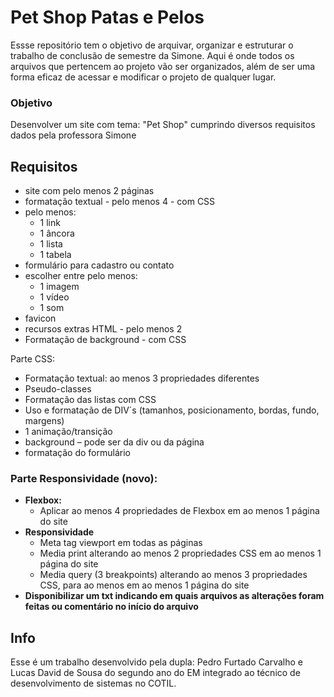 # Pet Shop Patas e Pelos

Essse repositório tem o objetivo de arquivar, organizar e estruturar o trabalho de conclusão de semestre da Simone. Aqui é onde todos os arquivos que pertencem ao projeto vão ser organizados, além de ser uma forma eficaz de acessar e modificar o projeto de qualquer lugar.

### Objetivo
Desenvolver um site com tema: "Pet Shop" cumprindo diversos requisitos dados pela professora Simone

## Requisitos
   - site com pelo menos 2 páginas
   - formatação textual - pelo menos 4 - com CSS
   - pelo menos:
      - 1 link
      - 1 âncora
      - 1 lista
      - 1 tabela
   - formulário para cadastro ou contato
   - escolher entre pelo menos:
      - 1 imagem
      - 1 vídeo
      - 1 som
   - favicon
   - recursos extras HTML - pelo menos 2
   - Formatação de background - com CSS

Parte CSS:
   - Formatação textual: ao menos 3 propriedades diferentes
   - Pseudo-classes
   - Formatação das listas com CSS
   - Uso e formatação de DIV´s (tamanhos, posicionamento, bordas, fundo, margens)
   - 1 animação/transição
   - background – pode ser da div ou da página
   - formatação do formulário

### Parte Responsividade (novo):
   - **Flexbox:**
      - Aplicar ao menos 4 propriedades de Flexbox em ao menos 1 página do site
   - **Responsividade**
      - Meta tag viewport em todas as páginas
      - Media print alterando ao menos 2 propriedades CSS em ao menos 1 página do site
      - Media query (3 breakpoints) alterando ao menos 3 propriedades CSS, para ao menos  em ao menos 1 página do site
   - **Disponibilizar um txt indicando em quais arquivos as alterações foram feitas ou comentário no início do arquivo**


## Info
Esse é um trabalho desenvolvido pela dupla: Pedro Furtado Carvalho e Lucas David de Sousa do segundo ano do EM integrado ao técnico de desenvolvimento de sistemas no COTIL.
